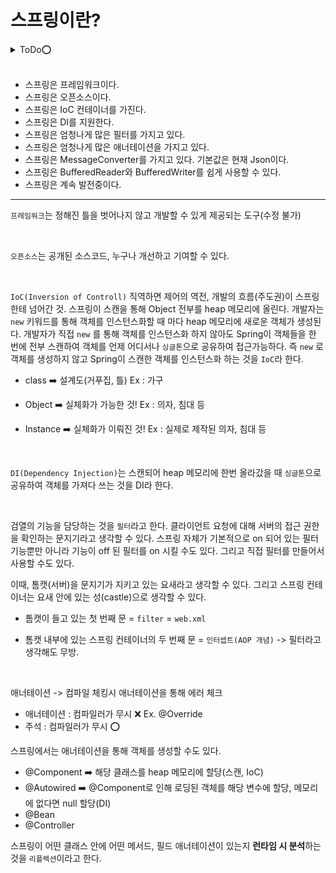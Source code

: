 # 스프링이란?

<details>
    <summary>ToDo⭕️</summary>

- [ ] 본문 리팩터링
- [ ] 내용 보강
</details>

<br>

- 스프링은 프레임워크이다.
- 스프링은 오픈소스이다.
- 스프링은 IoC 컨테이너를 가진다.
- 스프링은 DI를 지원한다.
- 스프링은 엄청나게 많은 필터를 가지고 있다.
- 스프링은 엄청나게 많은 애너테이션을 가지고 있다.
- 스프링은 MessageConverter를 가지고 있다. 기본값은 현재 Json이다.
- 스프링은 BufferedReader와 BufferedWriter를 쉽게 사용할 수 있다.
- 스프링은 계속 발전중이다.

---

`프레임워크`는 정해진 틀을 벗어나지 않고 개발할 수 있게 제공되는 도구(수정 불가)

<br>

`오픈소스`는 공개된 소스코드, 누구나 개선하고 기여할 수 있다.

<br>

`IoC(Inversion of Controll)` 직역하면 제어의 역전, 개발의 흐름(주도권)이 스프링한테 넘어간 것. 스프링이 스캔을 통해 Object 전부를 heap 메모리에 올린다. 개발자는 `new` 키워드를 통해 객체를 인스턴스화할 때 마다 heap 메모리에 새로운 객체가 생성된다. 개발자가 직접 `new` 를 통해 객체를 인스턴스화 하지 않아도 Spring이 객체들을 한 번에 전부 스캔하여 객체를 언제 어디서나 `싱글톤`으로 공유하여 접근가능하다. 즉 `new` 로 객체를 생성하지 않고 Spring이 스캔한 객체를 인스턴스화 하는 것을 `IoC`라 한다.

- class ➡️ 설계도(거푸집, 틀)
Ex : 가구

- Object ➡️ 실체화가 가능한 것!
Ex : 의자, 침대 등

- Instance ➡️ 실체화가 이뤄진 것!
Ex : 실제로 제작된 의자, 침대 등

<br>

`DI(Dependency Injection)`는 스캔되어 heap 메모리에 한번 올라갔을 때 `싱글톤`으로 공유하여 객체를 가져다 쓰는 것을 DI라 한다.

<br>

검열의 기능을 담당하는 것을 `필터`라고 한다. 클라이언트 요청에 대해 서버의 접근 권한을 확인하는 문지기라고 생각할 수 있다. 스프링 자체가 기본적으로 on 되어 있는 필터 기능뿐만 아니라 기능이 off 된 필터를 on 시킬 수도 있다. 그리고 직접 필터를 만들어서 사용할 수도 있다.

이때, 톰캣(서버)을 문지기가 지키고 있는 요새라고 생각할 수 있다. 그리고 스프링 컨테이너는 요새 안에 있는 성(castle)으로 생각할 수 있다.

- 톰캣이 들고 있는 첫 번째 문 = `filter` = `web.xml`

- 톰캣 내부에 있는 스프링 컨테이너의 두 번째 문 = `인터셉트(AOP 개념)` -> 필터라고 생각해도 무방.

<br>

애너테이션 -> 컴파일 체킹시 애너테이션을 통해 에러 체크

- 애너테이션 : 컴파일러가 무시 ❌ Ex. @Override 
- 주석 : 컴파일러가 무시 ⭕️

스프링에서는 애너테이션을 통해 객체를 생성할 수도 있다.

- @Component ➡️ 해당 클래스를 heap 메모리에 할당(스캔, IoC)
- @Autowired ➡️ @Component로 인해 로딩된 객체를 해당 변수에 할당, 메모리에 없다면 null 할당(DI)
- @Bean 
- @Controller

스프링이 어떤 클래스 안에 어떤 메서드, 필드 애너테이션이 있는지 **런타임 시 분석**하는 것을 `리플렉션`이라고 한다.